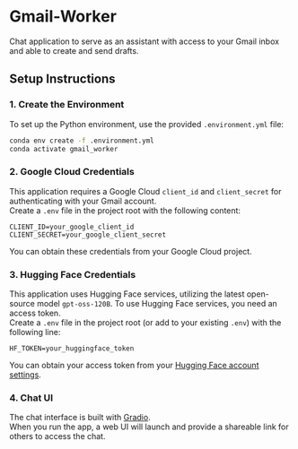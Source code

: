 # Gmail-Worker
Chat application to serve as an assistant with access to your Gmail inbox and able to create and send drafts.

## Setup Instructions

### 1. Create the Environment

To set up the Python environment, use the provided `.environment.yml` file:

```bash
conda env create -f .environment.yml
conda activate gmail_worker
```

### 2. Google Cloud Credentials

This application requires a Google Cloud `client_id` and `client_secret` for authenticating with your Gmail account.  
Create a `.env` file in the project root with the following content:

```
CLIENT_ID=your_google_client_id
CLIENT_SECRET=your_google_client_secret
```

You can obtain these credentials from your Google Cloud project.


### 3. Hugging Face Credentials

This application uses Hugging Face services, utilizing the latest open-source model `gpt-oss-120B`.
To use Hugging Face services, you need an access token.  
Create a `.env` file in the project root (or add to your existing `.env`) with the following line:

```
HF_TOKEN=your_huggingface_token
```

You can obtain your access token from your [Hugging Face account settings](https://huggingface.co/settings/tokens).

### 4. Chat UI

The chat interface is built with [Gradio](https://www.gradio.app/).  
When you run the app, a web UI will launch and provide a shareable link for others to access the chat.
